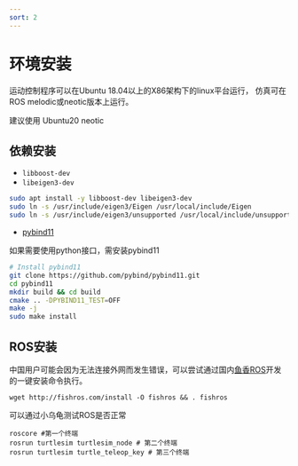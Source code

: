 ```yaml
---
sort: 2
---
```


# 环境安装

运动控制程序可以在Ubuntu 18.04以上的X86架构下的linux平台运行，
仿真可在ROS melodic或neotic版本上运行。

建议使用 Ubuntu20 neotic

## 依赖安装

+ `libboost-dev`
+ `libeigen3-dev`

```bash
sudo apt install -y libboost-dev libeigen3-dev
sudo ln -s /usr/include/eigen3/Eigen /usr/local/include/Eigen
sudo ln -s /usr/include/eigen3/unsupported /usr/local/include/unsupported
```
+ [pybind11](https://pybind11.readthedocs.io/en/stable/)

如果需要使用python接口，需安装pybind11

```bash
# Install pybind11
git clone https://github.com/pybind/pybind11.git
cd pybind11
mkdir build && cd build
cmake .. -DPYBIND11_TEST=OFF
make -j
sudo make install
```


## ROS安装

中国用户可能会因为无法连接外网而发生错误，可以尝试通过国内[鱼香ROS](http://fishros.com)开发的一键安装命令执行。

```shell
wget http://fishros.com/install -O fishros && . fishros
```

可以通过小乌龟测试ROS是否正常

```shell
roscore #第一个终端
rosrun turtlesim turtlesim_node # 第二个终端 
rosrun turtlesim turtle_teleop_key # 第三个终端
```
